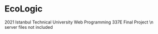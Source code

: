 # EcoLogic

2021 Istanbul Technical University Web Programming 337E Final Project \n
server files not included
